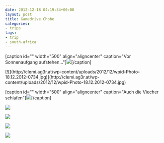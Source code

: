 ```yaml
---
date: 2012-12-18 04:19:34+00:00
layout: post
title: Gamedrive Chobe
categories:
- trips
tags:
- trip
- south-africa
---
```


[caption id="" width="500" align="aligncenter" caption="Vor Sonnenaufgang aufstehen..."][![](http://clemi.ag3r.at/wp-content/uploads/2012/12/wpid-Photo-18.12.2012-0523.jpg)](http://clemi.ag3r.at/wp-content/uploads/2012/12/wpid-Photo-18.12.2012-0523.jpg)[/caption]



<!-- more -->[![](http://clemi.ag3r.at/wp-content/uploads/2012/12/wpid-Photo-18.12.2012-0734.jpg)](http://clemi.ag3r.at/wp-content/uploads/2012/12/wpid-Photo-18.12.2012-0734.jpg)



[caption id="" width="500" align="aligncenter" caption="Auch die Viecher schlafen"][![](http://clemi.ag3r.at/wp-content/uploads/2012/12/wpid-Photo-18.12.2012-0558.jpg)](http://clemi.ag3r.at/wp-content/uploads/2012/12/wpid-Photo-18.12.2012-0558.jpg)[/caption]



[![](http://clemi.ag3r.at/wp-content/uploads/2012/12/wpid-Photo-18.12.2012-05561.jpg)](http://clemi.ag3r.at/wp-content/uploads/2012/12/wpid-Photo-18.12.2012-05561.jpg)





[![](http://clemi.ag3r.at/wp-content/uploads/2012/12/wpid-Photo-18.12.2012-0651.jpg)](http://clemi.ag3r.at/wp-content/uploads/2012/12/wpid-Photo-18.12.2012-0651.jpg)





[![](http://clemi.ag3r.at/wp-content/uploads/2012/12/wpid-Photo-18.12.2012-0740.jpg)](http://clemi.ag3r.at/wp-content/uploads/2012/12/wpid-Photo-18.12.2012-0740.jpg)





[![](http://clemi.ag3r.at/wp-content/uploads/2012/12/wpid-Photo-18.12.2012-0739.jpg)](http://clemi.ag3r.at/wp-content/uploads/2012/12/wpid-Photo-18.12.2012-0739.jpg)





